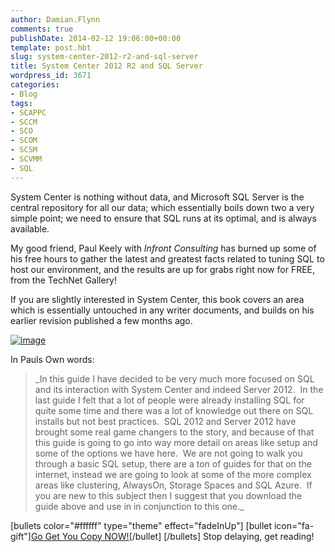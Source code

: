 ```yaml
---
author: Damian.Flynn
comments: true
publishDate: 2014-02-12 19:06:00+00:00
template: post.hbt
slug: system-center-2012-r2-and-sql-server
title: System Center 2012 R2 and SQL Server
wordpress_id: 3671
categories:
- Blog
tags:
- SCAPPC
- SCCM
- SCO
- SCOM
- SCSM
- SCVMM
- SQL
---
```


System Center is nothing without data, and Microsoft SQL Server is the central repository for all our data; which essentially boils down two a very simple point; we need to ensure that SQL runs at its optimal, and is always available.

My good friend, Paul Keely with _Infront Consulting_ has burned up some of his free hours to gather the latest and greatest facts related to tuning SQL to host our environment, and the results are up for grabs right now for FREE, from the TechNet Gallery!

If you are slightly interested in System Center, this book covers an area which is essentially untouched in any writer documents, and builds on his earlier revision published a few months ago.

[![image](http://blogstorage.damianflynn.com/wordpress/2014/02/image.png)](http://gallery.technet.microsoft.com/SQL-2012-and-System-Center-553b5161)

In Pauls Own words:


<blockquote>_In this guide I have decided to be very much more focused on SQL and its interaction with System Center and indeed Server 2012.  In the last guide I felt that a lot of people were already installing SQL for quite some time and there was a lot of knowledge out there on SQL installs but not best practices.  SQL 2012 and Server 2012 have brought some real game changers to the story, and because of that this guide is going to go into way more detail on areas like setup and some of the options we have here.  We are not going to walk you through a basic SQL setup, there are a ton of guides for that on the internet, instead we are going to look at some of the more complex areas like clustering, AlwaysOn, Storage Spaces and SQL Azure.  If you are new to this subject then I suggest that you download the guide above and use in in conjunction to this one._</blockquote>


[bullets color="#ffffff" type="theme" effect="fadeInUp"]
[bullet icon="fa-gift"][Go Get You Copy NOW!](http://gallery.technet.microsoft.com/SQL-2012-and-System-Center-553b5161)[/bullet]
[/bullets]
Stop delaying, get reading!
